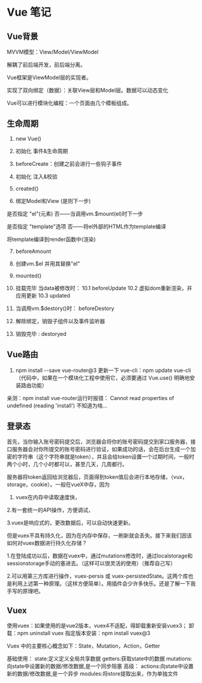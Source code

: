 # Vue 笔记

## Vue背景
MVVM模型：View/Model/ViewModel

解耦了前后端开发，前后端分离。

Vue框架是ViewModel层的实现者。

实现了双向绑定（数据）：关联View层和Model层。数据可以动态变化


Vue可以进行模块化编程：一个页面由几个模板组成。

## 生命周期
1. new Vue()

2. 初始化 事件&生命周期

3. beforeCreate：创建之前会进行一些钩子事件

4. 初始化 注入&校验

5. created()

6. 绑定Model和View (是则下一步)

是否指定 "el"(元素)             否——当调用vm.$mount(el)时下一步

是否指定 "template"选项         否——将el外部的HTML作为template编译

将template编译到render函数中(渲染)

7. beforeAmount

8. 创建vm.$el 并用其替换"el"

9. mounted()

10. 挂载完毕
当data被修改时：
    10.1 beforeUpdate
    10.2 虚拟dom重新渲染，并应用更新
    10.3 updated

11. 当调用vm.$destory()时： beforeDestory

12. 解除绑定，销毁子组件以及事件监听器

13. 销毁完毕 :  destoryed



## Vue路由
1. npm install --save vue-router@3
更新一下 vue-cli：npm update vue-cli
（代码中，如果在一个模块化工程中使用它，必须要通过 Vue.use() 明确地安装路由功能）

亲测：npm install vue-router运行时报错：
Cannot read properties of undefined (reading 'install')
不知道为啥...

## 登录态
首先，当你输入账号密码提交后，浏览器会将你的账号密码提交到家口服务器，接口服务器会对你所提交的账号密码进行验证，如果成功的话，会在后台生成一个加密的字符串（这个字符串就是token），并且会给token设置一个过期时间，一般时两个小时，几个小时都可以，甚至几天，几周都行。

服务器将token返回给浏览器后，页面得到token值后会进行本地存储，（vux，storage，cookie）。一般在vueX中存，因为

1.  vuex在内存中读取速度快，

2.有一套统一的API操作，方便调试，

3.vuex是响应式的，更改数据后，可以自动快速更新。

但是vuex不具有持久化，因为在内存中保存，一刷新就会丢失。接下来我们因该如何对vuex数据进行持久化存储？

1.在登陆成功以后，数据在vuex中，通过mutations修改时，通过localstorage和sessionstorage手动的塞进去。（这样可以很灵活的使用）（推荐自己写）

2.可以用第三方库进行操作，vuex-persis 或 vuex-persistedState。这两个库也是利用上述第一种原理。（这样方便简单）。用插件会少许多快乐。还是了解一下我手写的原理吧。

## Vuex
使用vuex：如果使用的是vue2版本，vuex4不适配，得卸载重新安装vuex3；
卸载：npm uninstall vuex
指定版本安装：npm install vuex@3


Vuex 中的主要核心概念如下：State，Mutation，Action，Getter

基础使用：
      state:定义定义全局共享数据
      getters:获取state中的数据
      mutations:向state中设置新的数据/修改数据,是一个同步阻塞
    高级：
      actions:向state中设置新的数据/修改数据,是一个异步
      modules:将store提取出来，作为单独文件
